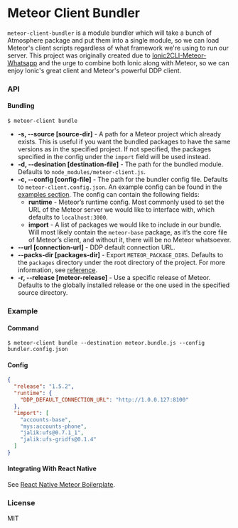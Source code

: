 # Meteor Client Bundler

`meteor-client-bundler` is a module bundler which will take a bunch of Atmosphere package and put them into a single module, so we can load Meteor's client scripts regardless of what framework we're using to run our server. This project was originally created due to [Ionic2CLI-Meteor-Whatsapp](https://github.com/Urigo/Ionic2CLI-Meteor-WhatsApp) and the urge to combine both Ionic along with Meteor, so we can enjoy Ionic's great client and Meteor's powerful DDP client.

### API

#### Bundling

    $ meteor-client bundle

- **-s, --source [source-dir]** - A path for a Meteor project which already exists. This is useful if you want the bundled packages to have the same versions as in the specified project. If not specified, the packages specified in the config under the `import` field will be used instead.
- **-d, --desination [destination-file]** - The path for the bundled module. Defaults to `node_modules/meteor-client.js`.
- **-c, --config [config-file]** - The path for the bundler config file. Defaults to `meteor-client.config.json`. An example config can be found in the [examples section](#examples). The config can contain the following fields:
  - **runtime** - Meteor’s runtime config. Most commonly used to set the URL of the Meteor server we would like to interface with, which defaults to `localhost:3000`.
  - **import** - A list of packages we would like to include in our bundle. Will most likely contain the `meteor-base` package, as it’s the core file of Meteor’s client, and without it, there will be no Meteor whatsoever.
- **--url [connection-url]** - DDP default connection URL.
- **--packs-dir [packages-dir]** - Export `METEOR_PACKAGE_DIRS`. Defaults to the `packages` directory under the root directory of the project. For more information, see [reference](https://docs.meteor.com/environment-variables.html#METEOR-PACKAGE-DIRS).
- **-r, --release [meteor-release]** - Use a specific release of Meteor. Defaults to the globally installed release or the one used in the specified source directory.

### Example

#### Command

    $ meteor-client bundle --destination meteor.bundle.js --config bundler.config.json

#### Config

```json
{
  "release": "1.5.2",
  "runtime": {
    "DDP_DEFAULT_CONNECTION_URL": "http://1.0.0.127:8100"
  },
  "import": [
    "accounts-base",
    "mys:accounts-phone",
    "jalik:ufs@0.7.1_1",
    "jalik:ufs-gridfs@0.1.4"
  ]
}
```

#### Integrating With React Native

See [React Native Meteor Boilerplate](https://github.com/DAB0mB/ReactNativeMeteorBoilerplate).

### License

MIT
